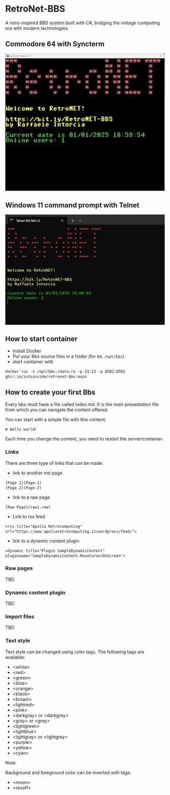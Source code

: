 # RetroNet-BBS

A retro-inspired BBS system built with C#, bridging the vintage computing era with modern technologies.

## Commodore 64 with Syncterm

![](c64-syncterm.png)

## Windows 11 command prompt with Telnet

![](windows-telnet.png)

## How to start container

* Install Docker
* Put your Bbs source files in a folder (for ex. ```/opt/bbs```)
* start container with 
```
docker run -v /opt/bbs:/data:ro -p 23:23 -p 8502:8502 ghcr.io/intoinside/retronet-bbs:main
```

## How to create your first Bbs

Every bbs must have a file called index.md. It is the main presentation file from which you can navigate the content offered.

You can start with a simple file with this content:

```
# Hello world!
```

Each time you change the content, you need to restart the server/container.

### Links

There are three type of links that can be made.

* link to another md page
```
[Page 1](Page-1)
[Page 2](Page-2)
```
* link to a raw page
```
[Raw Page](raw1.raw)
```
* Link to rss feed
```
<rss title="Apulia Retrocomputing" url="https://www.apuliaretrocomputing.it/wordpress/feed/">
```
* link to a dynamic content plugin
```
<dynamic title="Plugin SampleDynamicContent" pluginname="SampleDynamicContent.MoveCursorOnScreen">
```

### Raw pages

TBD

### Dynamic content plugin

TBD

### Import files

TBD

### Text style

Text style can be changed using color tags. The following tags are available:
* &lt;white&gt;
* &lt;red&gt;
* &lt;green&gt;
* &lt;blue&gt;
* &lt;orange&gt;
* &lt;black&gt;
* &lt;brown&gt;
* &lt;lightred&gt;
* &lt;pink&gt;
* &lt;darkgray&gt; or &lt;darkgrey&gt;
* &lt;gray&gt; or &lt;grey&gt;
* &lt;lightgreen&gt;
* &lt;lightblue&gt;
* &lt;lightgray&gt; or &lt;lightgrey&gt;
* &lt;purple&gt;
* &lt;yellow&gt;
* &lt;cyan&gt;

Note: 

Background and foreground color can be inverted with tags:
* &lt;revon&gt;
* &lt;revoff&gt;
